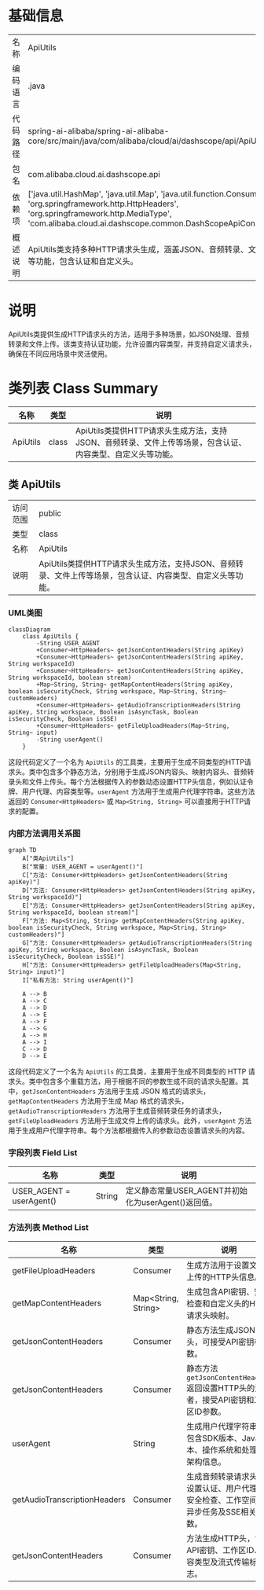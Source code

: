 # 基础信息

|      |      |
|------|------|
| 名称 | ApiUtils |
| 编码语言 | .java |
| 代码路径 | spring-ai-alibaba/spring-ai-alibaba-core/src/main/java/com/alibaba/cloud/ai/dashscope/api/ApiUtils.java |
| 包名 | com.alibaba.cloud.ai.dashscope.api |
| 依赖项 | ['java.util.HashMap', 'java.util.Map', 'java.util.function.Consumer', 'org.springframework.http.HttpHeaders', 'org.springframework.http.MediaType', 'com.alibaba.cloud.ai.dashscope.common.DashScopeApiConstants'] |
| 概述说明 | ApiUtils类支持多种HTTP请求头生成，涵盖JSON、音频转录、文件上传等功能，包含认证和自定义头。 |

# 说明

ApiUtils类提供生成HTTP请求头的方法，适用于多种场景，如JSON处理、音频转录和文件上传。该类支持认证功能，允许设置内容类型，并支持自定义请求头，确保在不同应用场景中灵活使用。

# 类列表 Class Summary

| 名称   | 类型  | 说明 |
|-------|------|-------------|
| ApiUtils | class | ApiUtils类提供HTTP请求头生成方法，支持JSON、音频转录、文件上传等场景，包含认证、内容类型、自定义头等功能。 |



## 类 ApiUtils

|      |      |
|------|------|
| 访问范围 | public |
| 类型 | class |
| 名称 | ApiUtils |
| 说明 | ApiUtils类提供HTTP请求头生成方法，支持JSON、音频转录、文件上传等场景，包含认证、内容类型、自定义头等功能。 |


### UML类图

```mermaid
classDiagram
    class ApiUtils {
        -String USER_AGENT
        +Consumer~HttpHeaders~ getJsonContentHeaders(String apiKey)
        +Consumer~HttpHeaders~ getJsonContentHeaders(String apiKey, String workspaceId)
        +Consumer~HttpHeaders~ getJsonContentHeaders(String apiKey, String workspaceId, boolean stream)
        +Map~String, String~ getMapContentHeaders(String apiKey, boolean isSecurityCheck, String workspace, Map~String, String~ customHeaders)
        +Consumer~HttpHeaders~ getAudioTranscriptionHeaders(String apiKey, String workspace, Boolean isAsyncTask, Boolean isSecurityCheck, Boolean isSSE)
        +Consumer~HttpHeaders~ getFileUploadHeaders(Map~String, String~ input)
        -String userAgent()
    }
```

这段代码定义了一个名为 `ApiUtils` 的工具类，主要用于生成不同类型的HTTP请求头。类中包含多个静态方法，分别用于生成JSON内容头、映射内容头、音频转录头和文件上传头。每个方法根据传入的参数动态设置HTTP头信息，例如认证令牌、用户代理、内容类型等。`userAgent` 方法用于生成用户代理字符串。这些方法返回的 `Consumer<HttpHeaders>` 或 `Map<String, String>` 可以直接用于HTTP请求的配置。


### 内部方法调用关系图

```mermaid
graph TD
    A["类ApiUtils"]
    B["常量: USER_AGENT = userAgent()"]
    C["方法: Consumer<HttpHeaders> getJsonContentHeaders(String apiKey)"]
    D["方法: Consumer<HttpHeaders> getJsonContentHeaders(String apiKey, String workspaceId)"]
    E["方法: Consumer<HttpHeaders> getJsonContentHeaders(String apiKey, String workspaceId, boolean stream)"]
    F["方法: Map<String, String> getMapContentHeaders(String apiKey, boolean isSecurityCheck, String workspace, Map<String, String> customHeaders)"]
    G["方法: Consumer<HttpHeaders> getAudioTranscriptionHeaders(String apiKey, String workspace, Boolean isAsyncTask, Boolean isSecurityCheck, Boolean isSSE)"]
    H["方法: Consumer<HttpHeaders> getFileUploadHeaders(Map<String, String> input)"]
    I["私有方法: String userAgent()"]

    A --> B
    A --> C
    A --> D
    A --> E
    A --> F
    A --> G
    A --> H
    A --> I
    C --> D
    D --> E
```

这段代码定义了一个名为 `ApiUtils` 的工具类，主要用于生成不同类型的 HTTP 请求头。类中包含多个重载方法，用于根据不同的参数生成不同的请求头配置。其中，`getJsonContentHeaders` 方法用于生成 JSON 格式的请求头，`getMapContentHeaders` 方法用于生成 Map 格式的请求头，`getAudioTranscriptionHeaders` 方法用于生成音频转录任务的请求头，`getFileUploadHeaders` 方法用于生成文件上传的请求头。此外，`userAgent` 方法用于生成用户代理字符串。每个方法都根据传入的参数动态设置请求头的内容。

### 字段列表 Field List

| 名称  | 类型  | 说明 |
|-------|-------|------|
| USER_AGENT = userAgent() | String | 定义静态常量USER_AGENT并初始化为userAgent()返回值。 |

### 方法列表 Method List

| 名称  | 类型  | 说明 |
|-------|-------|------|
| getFileUploadHeaders | Consumer<HttpHeaders> | 生成方法用于设置文件上传的HTTP头信息。 |
| getMapContentHeaders | Map<String, String> | 生成包含API密钥、安全检查和自定义头的HTTP请求头映射。 |
| getJsonContentHeaders | Consumer<HttpHeaders> | 静态方法生成JSON内容头，可接受API密钥参数。 |
| getJsonContentHeaders | Consumer<HttpHeaders> | 静态方法`getJsonContentHeaders`返回设置HTTP头的消费者，接受API密钥和工作区ID参数。 |
| userAgent | String | 生成用户代理字符串，包含SDK版本、Java版本、操作系统和处理器架构信息。 |
| getAudioTranscriptionHeaders | Consumer<HttpHeaders> | 生成音频转录请求头，设置认证、用户代理、安全检查、工作空间、异步任务及SSE相关参数。 |
| getJsonContentHeaders | Consumer<HttpHeaders> | 方法生成HTTP头，含API密钥、工作区ID、内容类型及流式传输标志。 |




